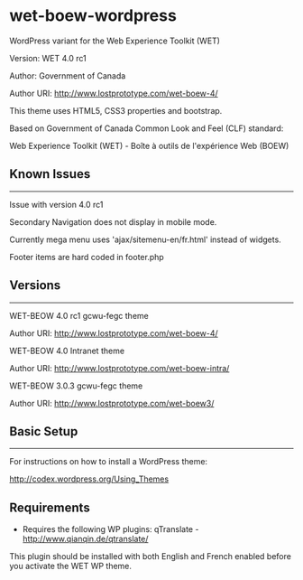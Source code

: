 wet-boew-wordpress
==================

WordPress variant for the Web Experience Toolkit (WET)

Version: WET 4.0 rc1

Author: Government of Canada

Author URI: http://www.lostprototype.com/wet-boew-4/

This theme uses HTML5, CSS3 properties and bootstrap.

Based on Government of Canada Common Look and Feel (CLF) standard:

Web Experience Toolkit (WET) - Boîte à outils de l'expérience Web (BOEW)

## Known Issues
---------------------------------

Issue with version 4.0 rc1

Secondary Navigation does not display in mobile mode.

Currently mega menu uses 'ajax/sitemenu-en/fr.html' instead of widgets.

Footer items are hard coded in footer.php

## Versions
---------------------------------

WET-BEOW 4.0 rc1 gcwu-fegc theme

Author URI: http://www.lostprototype.com/wet-boew-4/

WET-BEOW 4.0 Intranet theme

Author URI: http://www.lostprototype.com/wet-boew-intra/

WET-BEOW 3.0.3 gcwu-fegc theme

Author URI: http://www.lostprototype.com/wet-boew3/


## Basic Setup
---------------------------------

For instructions on how to install a WordPress theme:

http://codex.wordpress.org/Using_Themes

## Requirements

- Requires the following WP plugins:
qTranslate - http://www.qianqin.de/qtranslate/

This plugin should be installed with both English and French enabled before you activate the WET WP theme.
